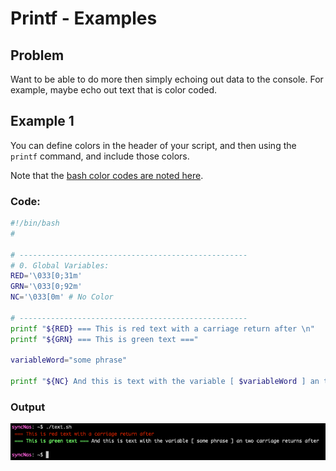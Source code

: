 # Printf - Examples

## Problem
Want to be able to do more then simply echoing out data to the console.  For example, maybe echo out text that is color coded.  

## Example 1
You can define colors in the header of your script, and then using the `printf` command, and include those colors.  

Note that the [bash color codes are noted here](shell-color-coding.md).

### Code: 

``` bash
#!/bin/bash
#

# ---------------------------------------------------
# 0. Global Variables: 
RED='\033[0;31m'
GRN='\033[0;92m'
NC='\033[0m' # No Color

# ---------------------------------------------------
printf "${RED} === This is red text with a carriage return after \n"
printf "${GRN} === This is green text ==="

variableWord="some phrase"

printf "${NC} And this is text with the variable [ $variableWord ] an two carriage returns after \n\n"
```

### Output

<img src="../img/2022-11-04_16-02-52.png" alt="output that shows the output text color">

